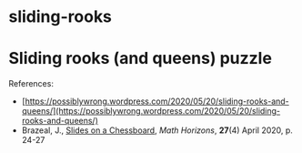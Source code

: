 # sliding-rooks
Sliding rooks (and queens) puzzle
=================================

References:

* [https://possiblywrong.wordpress.com/2020/05/20/sliding-rooks-and-queens/](https://possiblywrong.wordpress.com/2020/05/20/sliding-rooks-and-queens/)
* Brazeal, J., [Slides on a Chessboard](https://doi.org/10.1080/10724117.2020.1714343), *Math Horizons*, **27**(4) April 2020, p. 24-27
